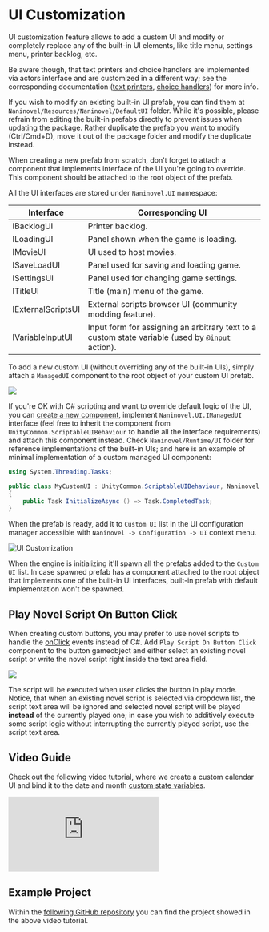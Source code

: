 # UI Customization

UI customization feature allows to add a custom UI and modify or completely replace any of the built-in UI elements, like title menu, settings menu, printer backlog, etc.

Be aware though, that text printers and choice handlers are implemented via actors interface and are customized in a different way; see the corresponding documentation ([text printers](/guide/text-printers.md), [choice handlers](/guide/choices.md)) for more info.

If you wish to modify an existing built-in UI prefab, you can find them at `Naninovel/Resources/Naninovel/DefaultUI` folder. While it's possible, please refrain from editing the built-in prefabs directly to prevent issues when updating the package. Rather duplicate the prefab you want to modify (Ctrl/Cmd+D), move it out of the package folder and modify the duplicate instead. 

When creating a new prefab from scratch, don't forget to attach a component that implements interface of the UI you're going to override. This component should be attached to the root object of the prefab.

All the UI interfaces are stored under `Naninovel.UI` namespace:

Interface | Corresponding UI
--- | ---
IBacklogUI | Printer backlog.
ILoadingUI | Panel shown when the game is loading.
IMovieUI | UI used to host movies.
ISaveLoadUI | Panel used for saving and loading game.
ISettingsUI | Panel used for changing game settings.
ITitleUI | Title (main) menu of the game.
IExternalScriptsUI | External scripts browser UI (community modding feature).
IVariableInputUI | Input form for assigning an arbitrary text to a custom state variable (used by [`@input`](/api/#input) action).

To add a new custom UI (without overriding any of the built-in UIs), simply attach a `ManagedUI` component to the root object of your custom UI prefab.

![](https://i.gyazo.com/dba20c81652e0fd1b8549441baf14d79.png)

If you're OK with C# scripting and want to override default logic of the UI, you can [create a new component](https://docs.unity3d.com/Manual/CreatingAndUsingScripts), implement `Naninovel.UI.IManagedUI` interface (feel free to inherit the component from `UnityCommon.ScriptableUIBehaviour` to handle all the interface requirements) and attach this component instead. Check `Naninovel/Runtime/UI` folder for reference implementations of the built-in UIs; and here is an example of minimal implementation of a custom managed UI component:

```csharp
using System.Threading.Tasks;

public class MyCustomUI : UnityCommon.ScriptableUIBehaviour, Naninovel.UI.IManagedUI
{
    public Task InitializeAsync () => Task.CompletedTask;
}
```

When the prefab is ready, add it to `Custom UI` list in the UI configuration manager accessible with `Naninovel -> Configuration -> UI` context menu.

![UI Customization](https://i.gyazo.com/ac4f04b492d7559c7991a8c2720c08e1.png)

When the engine is initializing it'll spawn all the prefabs added to the `Custom UI` list. In case spawned prefab has a component attached to the root object that implements one of the built-in UI interfaces, built-in prefab with default implementation won't be spawned.

## Play Novel Script On Button Click

When creating custom buttons, you may prefer to use novel scripts to handle the [onClick](https://docs.unity3d.com/ScriptReference/UI.Button-onClick.html) events instead of C#. Add `Play Script On Button Click` component to the button gameobject and either select an existing novel script or write the novel script right inside the text area field.

![](https://i.gyazo.com/8c8a0f210a26afcf43465aa71f59e318.png)

The script will be executed when user clicks the button in play mode. Notice, that when an existing novel script is selected via dropdown list, the script text area will be ignored and selected novel script will be played **instead** of the currently played one; in case you wish to additively execute some script logic without interrupting the currently played script, use the script text area.

## Video Guide

Check out the following video tutorial, where we create a custom calendar UI and bind it to the date and month [custom state variables](/api/#set).

<div class="video-container">
    <iframe src="https://www.youtube-nocookie.com/embed/jto4Ld-iP7M" frameborder="0" allow="accelerometer; autoplay; encrypted-media; gyroscope; picture-in-picture" allowfullscreen></iframe>
</div>

## Example Project

Within the [following GitHub repository](https://github.com/Elringus/NaninovelCustomUIExample) you can find the project showed in the above video tutorial.